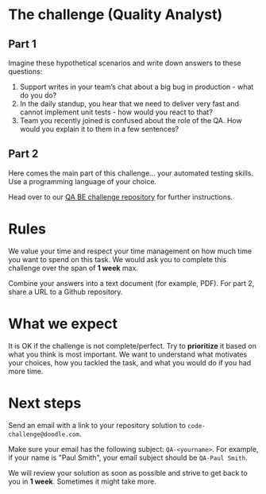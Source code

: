 # The challenge (Quality Analyst)

## Part 1
Imagine these hypothetical scenarios and write down answers to these questions:
1. Support writes in your team’s chat about a big bug in production - what do you do?
2. In the daily standup, you hear that we need to deliver very fast and cannot implement unit tests - how would you react to that?
3. Team you recently joined is confused about the role of the QA. How would you explain it to them in a few sentences?

## Part 2

Here comes the main part of this challenge... your automated testing skills. Use a programming language of your choice. 

Head over to our [QA BE challenge repository](https://github.com/DoodleScheduling/qa-backend-challenge) for further instructions.

# Rules

We value your time and respect your time management on how much time you want to spend on this task. We would ask you to complete this challenge over the span 
of **1 week** max. 

Combine your answers into a text document (for example, PDF). For part 2, share a URL to a Github repository. 

# What we expect
It is OK if the challenge is not complete/perfect. Try to **prioritize** it based on what you think is most important. 
We want to understand what motivates your choices, how you tackled the task, and what you would do if you had more time.

# Next steps
Send an email with a link to your repository solution to `code-challenge@doodle.com`.

Make sure your email has the following subject: `QA-<yourname>`. For example, if your name is "Paul Smith", 
your email subject should be `QA-Paul Smith`.

We will review your solution as soon as possible and strive to get back to you in **1 week**. Sometimes it might take more.
